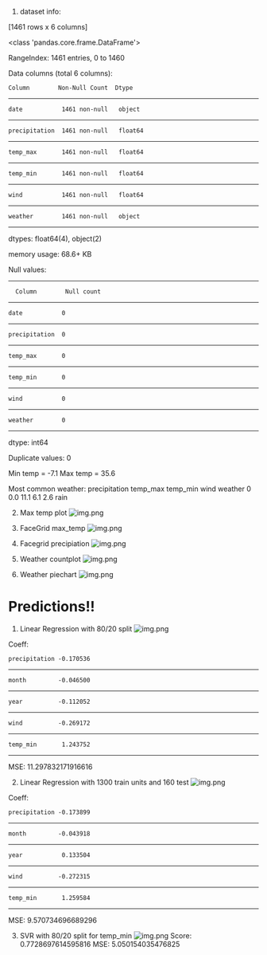 1. dataset info:

[1461 rows x 6 columns]

<class 'pandas.core.frame.DataFrame'>

RangeIndex: 1461 entries, 0 to 1460

Data columns (total 6 columns):


    Column        Non-Null Count  Dtype  
---  ------         --------------  -----  
    date           1461 non-null   object
---
    precipitation  1461 non-null   float64
--- 
    temp_max       1461 non-null   float64
--- 
    temp_min       1461 non-null   float64
--- 
    wind           1461 non-null   float64
--- 
    weather        1461 non-null   object 
---

dtypes: float64(4), object(2)

memory usage: 68.6+ KB



   
Null values:

--- 
      Column        Null count  
---        
    date           0
---
    precipitation  0
--- 
    temp_max       0
--- 
    temp_min       0
--- 
    wind           0
--- 
    weather        0
---

dtype: int64

Duplicate values: 0

Min temp = -7.1
Max temp = 35.6

Most common weather: 
   precipitation  temp_max  temp_min  wind weather
0            0.0      11.1       6.1   2.6    rain



2. Max temp plot
![img.png](images/temp_max.png)

3. FaceGrid max_temp
![img.png](images/tamp_max_facetgrid.png)

4. Facegrid precipiation
![img.png](images/precip_scatterplot.png)
5. Weather countplot
![img.png](images/weather_countplot.png)
6. Weather piechart
![img.png](images/weather_piechart.png)


# Predictions!!

1. Linear Regression with 80/20 split
![img.png](images/lr_default.png)

Coeff:

    precipitation -0.170536
---
    month         -0.046500
---
    year          -0.112052
---
    wind          -0.269172
---
    temp_min       1.243752
---


MSE: 11.297832171916616

2. Linear Regression with 1300 train units and 160 test
![img.png](images/lr_random.png)

Coeff:

    precipitation -0.173899
---
    month         -0.043918
---
    year           0.133504
---
    wind          -0.272315
---
    temp_min       1.259584
---

MSE: 9.570734696689296


3. SVR with 80/20 split for temp_min
![img.png](images/svr_min_temp_default_split.png)
Score:  0.7728697614595816
MSE: 5.050154035476825